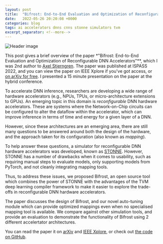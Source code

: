 ```yaml
---
layout: post
title:  "Bifrost: End-to-End Evaluation and Optimization of Reconfigurable DNN Accelerators"
date:   2022-05-26 20:20:08 +0000
categories: blog
tags: ai accelerators dnns cnns stonne simulators tvm
excerpt_separator: <!--more-->
---
```

![Header image](/assets/image/bifrost.png)

This post gives a brief overview of the paper *"Bifrost: End-to-End Evaluation and Optimization of Reconfigurable DNN Accelerators"**, which I was 2nd author to [Axel Stjerngren](https://github.com/stjerngren).
The paper was published at ISPASS 2022, and you can view the paper on IEEE Xplore if you've got access, or [on arXiv for free](https://arxiv.org/abs/2204.12418).
I presented a 15 minute presentation on the paper at the hybrid conference.

<!--more-->

To accelerate DNN inference, researchers are developing a wide range of hardware accelerators (e.g., NPUs, TPUs, or micro-architecture extensions to GPUs).
An emerging topic in this domain is _reconfigurable_ DNN hardware accelerators.
These are systems where the Network-on-Chip circuits can be configured to alter the dataflow within the accelerator, which can improve inference in terms of time and energy for a given layer of a DNN.

However, since these architectures are an emerging area, there are still many questions to be answered around both the design of the hardware, and the approach taken for its configuration (also known as *mapping*).

To help answer these questions, a simulator for reconfigurable DNN hardware accelerators was developed, known as [STONNE](https://github.com/stonne-simulator/stonne).
However, STONNE has a number of drawbacks when it comes to usability, such as requiring manual steps to evaluate models, only supporting models from PyTorch, and not cleanly integrating mapping tools.

Thus, to address these issues, we proposed Bifrost, an open source tool which combines the power of STONNE with the advantages of the TVM deep learning compiler framework to make it easier to explore the trade-offs in reconfigurable DNN hardware accelerators.

The paper discusses the design of Bifrost, and our novel auto-tuning module which can provide optimized mappings even when no specialised mapping tool is available.
We compare against other simulation tools, and provide an evaluation to demonstrate the functionality of Bifrost using 2 different accelertator architectures.

You can read the paper it on [arXiv](https://arxiv.org/abs/2204.12418) and [IEEE Xplore](https://ieeexplore.ieee.org/document/9804659/), or check out [the code on GitHub](https://github.com/gicLAB/bifrost).
